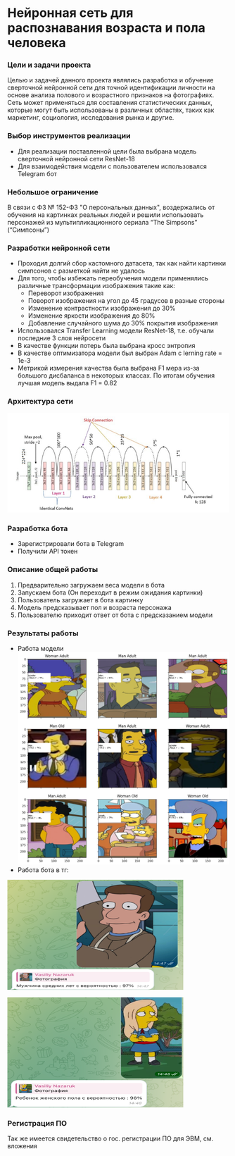 # Нейронная сеть для распознавания возраста и пола человека 
### Цели и задачи проекта
Целью и задачей данного проекта являлись разработка и обучение сверточной нейронной сети для точной идентификации личности на основе анализа полового и возрастного признаков на фотографиях. Сеть может применяться для составления статистических данных, которые могут быть использованы в различных областях, таких как маркетинг, социология, исследования рынка и другие. 

### Выбор инструментов реализации
- Для реализации поставленной цели была выбрана модель сверточной нейронной сети ResNet-18
- Для взаимодействия модели с пользователем использовался Telegram бот

### Небольшое ограничение
В связи с ФЗ № 152-ФЗ "О персональных данных", воздержались от обучения на картинках реальных людей и решили использовать персонажей из мультипликационного сериала “The Simpsons” (“Симпсоны”)

### Разработки нейронной сети
- Проходил долгий сбор кастомного датасета, так как найти картинки симпсонов с разметкой найти не удалось
- Для того, чтобы избежать переобучения модели применялись различные трансформации изображения такие как:
  - Переворот изображения
  - Поворот изображения на угол до 45 градусов в разные стороны
  - Изменение контрастности изображения до 30%
  - Изменение яркости изображения до 80%
  - Добавление случайного шума до 30% покрытия изображения
- Использовался Transfer Learning модели ResNet-18, т.е. обучали последние 3 слоя нейросети
- В качестве функции потерь была выбрана кросс энтропия 
- В качестве оптимизатора модели был выбран Adam с lerning rate = 1e-3
- Метрикой измерения качества была выбрана F1 мера из-за большого дисбаланса в некоторых классах. По итогам обучения лучшая модель выдала F1 = 0.82

### Архитектура сети
![alt text](https://github.com/OneSll/Age_gender_recognition/blob/main/pic/model_res.png)

### Разработка бота
- Зарегистрировали бота в Telegram
- Получили API токен

### Описание общей работы
1) Предварительно загружаем веса модели в бота
2) Запускаем бота (Он переходит в режим ожидания картинки)
3) Пользователь загружает в бота картинку
4) Модель предсказывает пол и возраста персонажа
5) Пользователю приходит ответ от бота с предсказанием модели

### Результаты работы 
- Работа модели
![alt text](https://github.com/OneSll/Age_gender_recognition/blob/main/pic/res.png)
- Работа бота в тг:
<p align="left">
  <img width="400" height="250" src="https://github.com/OneSll/Age_gender_recognition/blob/main/pic/res1.png">
</p>
<p align="left">
  <img width="400" height="250" src="https://github.com/OneSll/Age_gender_recognition/blob/main/pic/res2.png">
</p>

### Регистрация ПО
Так же имеется свидетельство о гос. регистрации ПО для ЭВМ, см. вложения 
